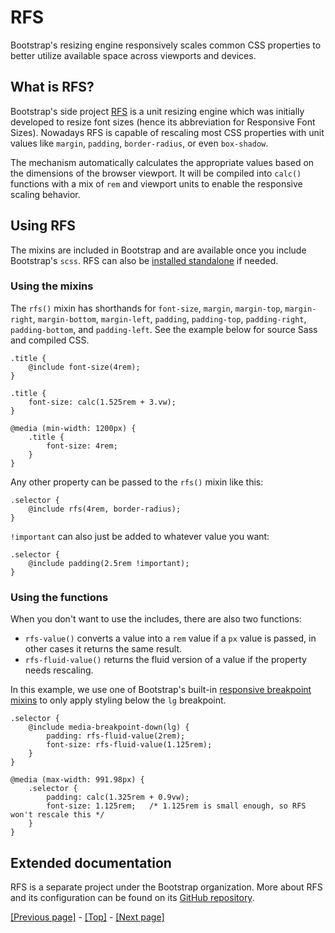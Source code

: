 # RFS

Bootstrap's resizing engine responsively scales common CSS properties to better utilize available space across viewports and devices.

## What is RFS?

Bootstrap's side project [RFS](https://github.com/twbs/rfs/tree/v9.0.3) is a unit resizing engine which was initially developed to resize font sizes (hence its abbreviation for Responsive Font Sizes). Nowadays RFS is capable of rescaling most CSS properties with unit values like `margin`, `padding`, `border-radius`, or even `box-shadow`.

The mechanism automatically calculates the appropriate values based on the dimensions of the browser viewport. It will be compiled into `calc()` functions with a mix of `rem` and viewport units to enable the responsive scaling behavior.

## Using RFS

The mixins are included in Bootstrap and are available once you include Bootstrap's `scss`. RFS can also be [installed standalone](https://github.com/twbs/rfs/tree/v9.0.3) if needed.

### Using the mixins

The `rfs()` mixin has shorthands for `font-size`, `margin`, `margin-top`, `margin-right`, `margin-bottom`, `margin-left`, `padding`, `padding-top`, `padding-right`, `padding-bottom`, and `padding-left`. See the example below for source Sass and compiled CSS.
```
.title {
    @include font-size(4rem);
}
```
```
.title {
    font-size: calc(1.525rem + 3.vw);
}

@media (min-width: 1200px) {
    .title {
        font-size: 4rem;
    }
}
```
Any other property can be passed to the `rfs()` mixin like this:
```
.selector {
    @include rfs(4rem, border-radius);
}
```
`!important` can also just be added to whatever value you want:
```
.selector {
    @include padding(2.5rem !important);
}
```

### Using the functions

When you don't want to use the includes, there are also two functions:

* `rfs-value()` converts a value into a `rem` value if a `px` value is passed, in other cases it returns the same result.
* `rfs-fluid-value()` returns the fluid version of a value if the property needs rescaling.

In this example, we use one of Bootstrap's built-in [responsive breakpoint mixins]() to only apply styling below the `lg` breakpoint.
<!-- when you reconfigure your `Layout` folder, need a link to the `Breakpoints` folder within -->
```
.selector {
    @include media-breakpoint-down(lg) {
        padding: rfs-fluid-value(2rem);
        font-size: rfs-fluid-value(1.125rem);
    }
}
```
```
@media (max-width: 991.98px) {
    .selector {
        padding: calc(1.325rem + 0.9vw);
        font-size: 1.125rem;   /* 1.125rem is small enough, so RFS won't rescale this */
    }
}
```

## Extended documentation

RFS is a separate project under the Bootstrap organization. More about RFS and its configuration can be found on its [GitHub repository](https://github.com/twbs/rfs/tree/v9.0.3).

[[Previous page]](https://github.com/AndrewSRea/My_Learning_Port/tree/main/Bootstrap/Getting_Started/Accessibility#accessibility) - [[Top]](https://github.com/AndrewSRea/My_Learning_Port/tree/main/Bootstrap/Getting_Started/Accessibility#accessibility) - [[Next page]](https://github.com/AndrewSRea/My_Learning_Port/tree/main/Bootstrap/Getting_Started/RFS#rfs)